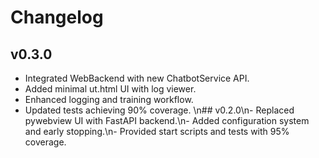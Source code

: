 # Changelog

## v0.3.0
- Integrated WebBackend with new ChatbotService API.
- Added minimal ut.html UI with log viewer.
- Enhanced logging and training workflow.
- Updated tests achieving 90% coverage.
\n## v0.2.0\n- Replaced pywebview UI with FastAPI backend.\n- Added configuration system and early stopping.\n- Provided start scripts and tests with 95% coverage.
